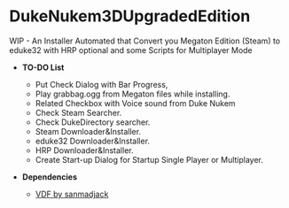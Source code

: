 # DukeNukem3DUpgradedEdition
WIP - An Installer Automated that Convert you Megaton Edition (Steam) to eduke32 with HRP optional and some Scripts for Multiplayer Mode

- **TO-DO List** 

	- Put Check Dialog with Bar Progress, 
   - Play grabbag.ogg from Megaton files while installing. 
   - Related Checkbox with Voice sound from Duke Nukem 
   - Check Steam Searcher. 
   - Check DukeDirectory searcher. 
   - Steam Downloader&Installer. 
   - eduke32 Downloader&Installer. 
   - HRP Downloader&Installer. 
   - Create Start-up Dialog for Startup Single Player or Multiplayer.

- **Dependencies**
	- [VDF by sanmadjack](https://github.com/sanmadjack/VDF)

